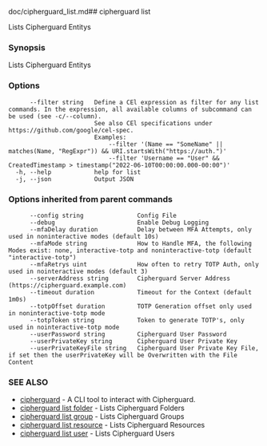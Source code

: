 doc/cipherguard_list.md## cipherguard list

Lists Cipherguard Entitys

### Synopsis

Lists Cipherguard Entitys

### Options

```
      --filter string   Define a CEl expression as filter for any list commands. In the expression, all available columns of subcommand can be used (see -c/--column).
                        See also CEl specifications under https://github.com/google/cel-spec.
                        Examples:
                        	--filter '(Name == "SomeName" || matches(Name, "RegExpr")) && URI.startsWith("https://auth.")'
                        	--filter 'Username == "User" && CreatedTimestamp > timestamp("2022-06-10T00:00:00.000-00:00")'
  -h, --help            help for list
  -j, --json            Output JSON
```

### Options inherited from parent commands

```
      --config string               Config File
      --debug                       Enable Debug Logging
      --mfaDelay duration           Delay between MFA Attempts, only used in noninteractive modes (default 10s)
      --mfaMode string              How to Handle MFA, the following Modes exist: none, interactive-totp and noninteractive-totp (default "interactive-totp")
      --mfaRetrys uint              How often to retry TOTP Auth, only used in nointeractive modes (default 3)
      --serverAddress string        Cipherguard Server Address (https://cipherguard.example.com)
      --timeout duration            Timeout for the Context (default 1m0s)
      --totpOffset duration         TOTP Generation offset only used in noninteractive-totp mode
      --totpToken string            Token to generate TOTP's, only used in nointeractive-totp mode
      --userPassword string         Cipherguard User Password
      --userPrivateKey string       Cipherguard User Private Key
      --userPrivateKeyFile string   Cipherguard User Private Key File, if set then the userPrivateKey will be Overwritten with the File Content
```

### SEE ALSO

* [cipherguard](cipherguard)	 - A CLI tool to interact with Cipherguard.
* [cipherguard list folder](cipherguard_list_folder)	 - Lists Cipherguard Folders
* [cipherguard list group](cipherguard_list_group)	 - Lists Cipherguard Groups
* [cipherguard list resource](cipherguard_list_resource)	 - Lists Cipherguard Resources
* [cipherguard list user](cipherguard_list_user)	 - Lists Cipherguard Users

